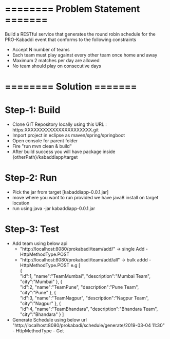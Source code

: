 # ======== Problem Statement =======
Build a RESTful service that generates the round robin schedule for the PRO-Kabaddi event that conforms to the following constraints
- Accept N number of teams
- Each team must play against every other team once home and away
- Maximum 2 matches per day are allowed
- No team should play on consecutive days

# ======== Solution =======

# Step-1: Build
- Clone GIT Repository locally using this URL : https:XXXXXXXXXXXXXXXXXXXXXX.git
- Import project in eclipse as maven/spring/springboot
- Open console for parent folder 
- Fire "run mvn clean & build"
- After build success you will have package inside {otherPath}/kabaddiapp/target


# Step-2: Run
- Pick the jar from target [kabaddiapp-0.0.1.jar]
- move where you want to run provided we have java8 install on target location
- run using java -jar kabaddiapp-0.0.1.jar

# Step-3: Test
- Add team using below api 
  - "http://localhost:8080/prokabadi/team/add/" -> single Add - HttpMethodType.POST
  - "http://localhost:8080/prokabadi/team/add/all" -> bulk addd - HttpMethodType.POST
    e.g 
      [  
         {  
           "id":1,
           "name":"TeamMumbai",
           "description":"Mumbai Team",
           "city":"Mumbai"
         },
         {  
           "id":2,
           "name":"TeamPune",
           "description":"Pune Team",
           "city":"Pune"
         },
         {  
           "id":3,
           "name":"TeamNagpur",
           "description":"Nagpur Team",
           "city":"Nagpur"
         },
         {  
           "id":4,
           "name":"TeamBhandara",
           "description":"Bhandara Team",
           "city":"Bhandara"
        }
     ]
- Generate Schedule using below url
   "http://localhost:8080/prokabadi/schedule/generate/2019-03-04 11:30" - HttpMethodType - Get